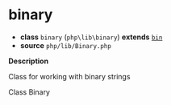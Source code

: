 # binary

- **class** `binary` (`php\lib\binary`) **extends** [`bin`](https://github.com/jphp-compiler/jphp/blob/master/jphp-runtime/api-docs/classes/php/lib/bin.md)
- **source** `php/lib/Binary.php`

**Description**

Class for working with binary strings

Class Binary